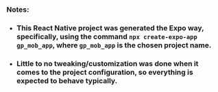 ### Notes:

- ### This React Native project was generated the Expo way, specifically, using the command `npx create-expo-app gp_mob_app`, where `gp_mob_app` is the chosen project name.
  
- ### Little to no tweaking/customization was done when it comes to the project configuration, so everything is expected to behave typically.
